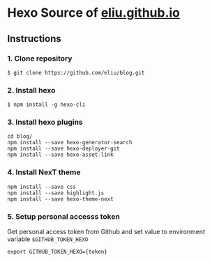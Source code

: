 # Hexo Source of [eliu.github.io](https://eliu.github.io)

## Instructions

### 1. Clone repository

```shell
$ git clone https://github.com/eliu/blog.git
```

### 2. Install hexo

```shell
$ npm install -g hexo-cli
```

### 3. Install hexo plugins

```shell
cd blog/
npm install --save hexo-generator-search
npm install --save hexo-deployer-git
npm install --save hexo-asset-link
```

### 4. Install NexT theme

```shell
npm install --save css
npm install --save highlight.js
npm install --save hexo-theme-next
```

### 5. Setup personal accesss token

Get personal access token from Github and set value to environment variable `$GITHUB_TOKEN_HEXO`

```shell
export GITHUB_TOKEN_HEXO={token}
```






